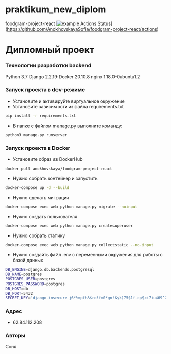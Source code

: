 # praktikum_new_diplom
foodgram-project-react
![example Actions Status](https://github.com/AnokhovskayaSofia/foodgram-project-react/actions/workflows/main/badge.svg)](https://github.com/AnokhovskayaSofia/foodgram-project-react/actions)
# Дипломный проект
### Технологии разработки backend
Python 3.7
Django 2.2.19
Docker 20.10.8
nginx 1.18.0-0ubuntu1.2
### Запуск проекта в dev-режиме
- Установите и активируйте виртуальное окружение
- Установите зависимости из файла requirements.txt
```bash
pip install -r requirements.txt
``` 
- В папке с файлом manage.py выполните команду:
```bash
python3 manage.py runserver
```
### Запуск проекта в Docker
- Установите образ из DockerHub
```bash
docker pull anokhovskaya/foodgram-project-react
``` 
- Нужно собрать контейнер и запустить
```bash
docker-compose up -d --build
``` 
- Нужно сделать миграции
```bash
docker-compose exec web python manage.py migrate --noinput
```
- Нужно создать пользователя
```bash
docker-compose exec web python manage.py createsuperuser
```
- Нужно собрать статику
```bash
docker-compose exec web python manage.py collectstatic --no-input
```
- Нужно создайть файл .env с переменными окружения для работы с базой данных
```bash
DB_ENGINE=django.db.backends.postgresql
DB_NAME=postgres
POSTGRES_USER=postgres
POSTGRES_PASSWORD=postgres
DB_HOST=db
DB_PORT=5432
SECRET_KEY='django-insecure-j6*%mpfh&$ro!fm0*gn!&yk)75$1f-cp$ci7iu469^2n1691hs'
```
### Адрес
- 62.84.112.208
### Авторы
Соня
